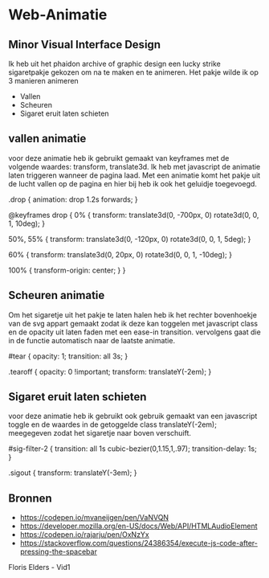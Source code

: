# Web-Animatie
## Minor Visual Interface Design

Ik heb uit het phaidon archive of graphic design een lucky strike sigaretpakje gekozen om na te maken en te animeren. 
Het pakje wilde ik op 3 manieren animeren

- Vallen
- Scheuren
- Sigaret eruit laten schieten

## vallen animatie
voor deze animatie heb ik gebruikt gemaakt van keyframes met de volgende waardes: transform, translate3d. Ik heb met javascript de animatie laten triggeren wanneer de pagina laad. Met een animatie komt het pakje uit de lucht vallen op de pagina en hier bij heb ik ook het geluidje toegevoegd. 

.drop {
  animation: drop 1.2s forwards;
}

@keyframes drop {
  0% {
    transform:
      translate3d(0, -700px, 0) rotate3d(0, 0, 1, 10deg);
  }

  50%, 55% {
    transform:
      translate3d(0, -120px, 0) rotate3d(0, 0, 1, 5deg);
  }

  60% {
    transform:
      translate3d(0, 20px, 0) rotate3d(0, 0, 1, -10deg);
  }

  100% {
    transform-origin: center;
  }
}

## Scheuren animatie
Om het sigaretje uit het pakje te laten halen heb ik het rechter bovenhoekje van de svg appart gemaakt zodat ik deze kan toggelen met javascript class en de opacity uit laten faden met een ease-in transition. vervolgens gaat die in de functie automatisch naar de laatste animatie.

#tear {
  opacity: 1;
  transition: all 3s;
}

.tearoff {
  opacity: 0 !important;
  transform: translateY(-2em);
}

## Sigaret eruit laten schieten
voor deze animatie heb ik gebruikt ook gebruik gemaakt van een javascript toggle en de waardes in de getoggelde class translateY(-2em); meegegeven zodat het sigaretje naar boven verschuift. 

#sig-filter-2 {
  transition: all 1s cubic-bezier(0,1.15,1,.97);
  transition-delay: 1s;
}

.sigout {
  transform: translateY(-3em);
}

## Bronnen
- https://codepen.io/mvaneijgen/pen/VaNVQN
- https://developer.mozilla.org/en-US/docs/Web/API/HTMLAudioElement
- https://codepen.io/rajarju/pen/OxNzYx
- https://stackoverflow.com/questions/24386354/execute-js-code-after-pressing-the-spacebar

Floris Elders - Vid1

